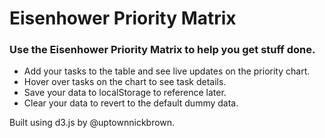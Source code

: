 Eisenhower Priority Matrix
===============

### Use the Eisenhower Priority Matrix to help you get stuff done.

* Add your tasks to the table and see live updates on the priority chart.
* Hover over tasks on the chart to see task details.
* Save your data to localStorage to reference later.
* Clear your data to revert to the default dummy data.

Built using d3.js by @uptownnickbrown.
